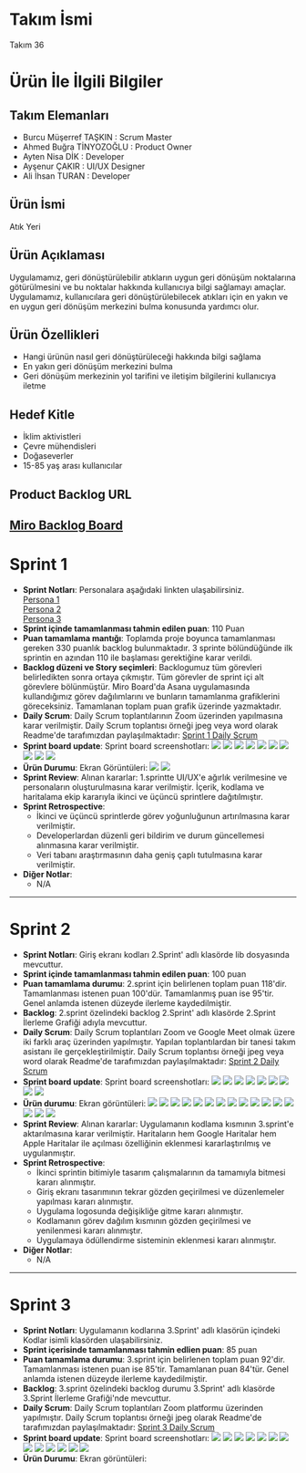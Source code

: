 # **Takım İsmi**
Takım 36
# Ürün İle İlgili Bilgiler
## Takım Elemanları
- Burcu Müşerref TAŞKIN : Scrum Master <br/>
- Ahmed Buğra TİNYOZOĞLU : Product Owner <br/>
- Ayten Nisa DİK : Developer <br/>
- Ayşenur ÇAKIR : UI/UX Designer <br/>
- Ali İhsan TURAN : Developer <br/>
## Ürün İsmi
Atık Yeri
## Ürün Açıklaması
Uygulamamız, geri dönüştürülebilir atıkların uygun geri dönüşüm noktalarına götürülmesini ve bu noktalar hakkında kullanıcıya bilgi sağlamayı amaçlar. Uygulamamız, kullanıcılara geri dönüştürülebilecek atıkları için en yakın ve en uygun geri dönüşüm merkezini bulma konusunda yardımcı olur.
## Ürün Özellikleri
- Hangi ürünün nasıl geri dönüştürüleceği hakkında bilgi sağlama <br/>
- En yakın geri dönüşüm merkezini bulma <br/>
- Geri dönüşüm merkezinin yol tarifini ve iletişim bilgilerini kullanıcıya iletme <br/>
## Hedef Kitle
- İklim aktivistleri <br/>
- Çevre mühendisleri <br/>
- Doğaseverler <br/>
- 15-85 yaş arası kullanıcılar <br/>
## Product Backlog URL
[Miro Backlog Board](https://miro.com/app/board/uXjVK0jLl9U=/?share_link_id=181105848712)
---

# Sprint 1
- **Sprint Notları**: Personalara aşağıdaki linkten ulaşabilirsiniz. <br/>
[Persona 1](https://drive.google.com/file/d/1F65-AWuYrYpgF3NR5grvgI-bTjeKXnUI/view?usp=sharing) <br/>
[Persona 2](https://drive.google.com/file/d/1ZQ6IBMdXYL5wqxnqfLPET8rksboFXwfZ/view?usp=sharing) <br/>
[Persona 3](https://drive.google.com/file/d/10DGot6NCuw1eHf95gR_r-K-n_o9Nw8qU/view?usp=sharing)
- **Sprint içinde tamamlanması tahmin edilen puan**: 110 Puan
- **Puan tamamlama mantığı**: Toplamda proje boyunca tamamlanması gereken 330 puanlık backlog bulunmaktadır. 3 sprinte bölündüğünde ilk sprintin en azından 110 ile başlaması gerektiğine karar verildi.
- **Backlog düzeni ve Story seçimleri**: Backlogumuz tüm görevleri belirledikten sonra ortaya çıkmıştır. Tüm görevler de sprint içi alt görevlere bölünmüştür. Miro Board'da Asana uygulamasında kullandığımız görev dağılımlarını ve bunların tamamlanma grafiklerini göreceksiniz. Tamamlanan toplam puan grafik üzerinde yazmaktadır.
- **Daily Scrum**: Daily Scrum toplantılarının Zoom üzerinden yapılmasına karar verilmiştir. Daily Scrum toplantısı örneği jpeg veya word olarak Readme'de tarafımızdan paylaşılmaktadır:
[Sprint 1 Daily Scrum](https://1drv.ms/w/s!Ajox2sdzvUk9nTBkhB1fS7afINQ3?e=QkahS1)
- **Sprint board update**: Sprint board screenshotları:
![](https://github.com/aliihsantrn/oua-bootcamp-group-36/assets/146127488/9e95dee5-8cf7-4154-83a2-bcf7531f9c86)
![](https://github.com/aliihsantrn/oua-bootcamp-group-36/assets/146127488/eabb97ad-5400-4ad2-8d82-33925b1a0ea4)
![](https://github.com/aliihsantrn/oua-bootcamp-group-36/assets/146127488/b05dcbf6-5560-4431-80a0-0ccbcd8851e3)
![](https://github.com/aliihsantrn/oua-bootcamp-group-36/assets/146127488/7c7ac4e6-e276-4b50-b008-5703ed4525d6)
![](https://github.com/aliihsantrn/oua-bootcamp-group-36/assets/146127488/9cc69d16-4d65-4055-af66-bad7e847d663)
![](https://github.com/aliihsantrn/oua-bootcamp-group-36/assets/146127488/8611bf1e-3a69-40fa-9396-3a544e6c3735)
![](https://github.com/aliihsantrn/oua-bootcamp-group-36/assets/146127488/30172c6e-3cae-4e62-b768-1787b94af458)
![](https://github.com/aliihsantrn/oua-bootcamp-group-36/assets/146127488/da56b957-53c3-43c9-b411-346a3ba0f919)
![](https://github.com/aliihsantrn/oua-bootcamp-group-36/assets/146127488/69d7701f-18b3-471b-9647-d4f1c15c0855)
![](https://github.com/aliihsantrn/oua-bootcamp-group-36/assets/146127488/76163e27-027b-423b-bb73-043a1b0a859c)
- **Ürün Durumu**: Ekran Görüntüleri:
![](https://github.com/aliihsantrn/oua-bootcamp-group-36/assets/146127488/8a63d19f-7bce-4204-82b9-7de9b3281c12)
![](https://github.com/aliihsantrn/oua-bootcamp-group-36/assets/146127488/cbf37642-5e02-4210-aaa6-879f0bc24254)
- **Sprint Review**: Alınan kararlar: 1.sprintte UI/UX'e ağırlık verilmesine ve personaların oluşturulmasına karar verilmiştir. İçerik, kodlama ve haritalama ekip kararıyla ikinci ve üçüncü sprintlere dağıtılmıştır.
- **Sprint Retrospective**:
  - İkinci ve üçüncü sprintlerde görev yoğunluğunun artırılmasına karar verilmiştir.
  - Developerlardan düzenli geri bildirim ve durum güncellemesi alınmasına karar verilmiştir.
  - Veri tabanı araştırmasının daha geniş çaplı tutulmasına karar verilmiştir.
- **Diğer Notlar**:
  - N/A

---
# Sprint 2
- **Sprint Notları**: Giriş ekranı kodları 2.Sprint' adlı klasörde lib dosyasında mevcuttur.
- **Sprint içinde tamamlanması tahmin edilen puan**: 100 puan
- **Puan tamamlama durumu**: 2.sprint için belirlenen toplam puan 118'dir. Tamamlanması istenen puan 100'dür. Tamamlanmış puan ise 95'tir. Genel anlamda istenen düzeyde ilerleme kaydedilmiştir.
- **Backlog**: 2.sprint özelindeki backlog 2.Sprint' adlı klasörde 2.Sprint İlerleme Grafiği adıyla mevcuttur.
- **Daily Scrum**: Daily Scrum toplantıları Zoom ve Google Meet olmak üzere iki farklı araç üzerinden yapılmıştır. Yapılan toplantılardan bir tanesi takım asistanı ile gerçekleştirilmiştir. Daily Scrum toplantısı örneği jpeg veya word olarak Readme'de tarafımızdan paylaşılmaktadır:
[Sprint 2 Daily Scrum](https://1drv.ms/f/c/3d49bd73c7da313a/EmqP55h3A5ZHllc-QBdLeXIBUJc3uisF6Yfp8HK2ssHSmQ?e=c6Wblg)
- **Sprint board update**: Sprint board screenshotları:
![](https://github.com/user-attachments/assets/a936d0ad-39b9-4e48-b0ca-7b377942a011)
![](https://github.com/user-attachments/assets/88c96d5f-8f70-454c-86a7-2636ac5362fc)
![](https://github.com/user-attachments/assets/ad0c0210-a424-4b20-8db7-70700d2fed77)
![](https://github.com/user-attachments/assets/de26ff3f-f5a2-4540-9d6a-8c44fd57bd01)
![](https://github.com/user-attachments/assets/ea13f981-aafc-4739-a63a-65192f90586b)
![](https://github.com/user-attachments/assets/1f21e3d7-ebca-4e8f-b096-e8cc099c5f86)
![](https://github.com/user-attachments/assets/58af1c0a-c1ed-4c75-9e0a-875817f11d0c)
![](https://github.com/user-attachments/assets/5ccf7880-682b-49b9-9262-036f345b788f)
![](https://github.com/user-attachments/assets/8becce49-5395-4a8f-81e1-965ffaa8929e)
- **Ürün durumu**: Ekran görüntüleri:
![](https://github.com/user-attachments/assets/fc1f1544-840c-485b-bdd2-f7249be86554)
![](https://github.com/user-attachments/assets/b4cad950-9480-4c69-b47b-d121ab2aba95)
![](https://github.com/user-attachments/assets/e4cd8fb5-7586-41e6-a3dd-33ced1bf8055)
![](https://github.com/user-attachments/assets/147be42b-f7b1-42e7-af85-7290cde8166f)
![](https://github.com/user-attachments/assets/afbe1667-7934-440b-8e15-82cb40d78f86)
![](https://github.com/user-attachments/assets/64a42f47-0220-410d-9215-d03f36fe3230)
![](https://github.com/user-attachments/assets/96468333-654c-47d0-b4a0-c42988a30363)
![](https://github.com/user-attachments/assets/ddf8c41f-3ddc-4b18-9a09-edc4e2f6ccc0)
![](https://github.com/user-attachments/assets/aefd6ee3-8daa-4156-9a03-6f2250f8ed1b)
![](https://github.com/user-attachments/assets/4f74678d-b884-4787-8dc3-0b9e725cdae0)
![](https://github.com/user-attachments/assets/47fad85e-5f13-474e-9aee-cff151ef118d)
![](https://github.com/user-attachments/assets/49966e55-9e93-48d7-9bd6-187730f9bfa5)
![](https://github.com/user-attachments/assets/8b175c10-0eb7-42c3-946b-c8a4432f48ed)
![](https://github.com/user-attachments/assets/a5613f0e-1700-47c5-9b76-e82cd0821227)
![](https://github.com/user-attachments/assets/e906a98b-9500-4a5b-b96d-c5113a22e269)
![](https://github.com/user-attachments/assets/fdbe8783-6a44-4e8a-8397-7b398e932529)
- **Sprint Review**: Alınan kararlar: Uygulamanın kodlama kısmının 3.sprint'e aktarılmasına karar verilmiştir. Haritaların hem Google Haritalar hem Apple Haritalar ile açılması özelliğinin eklenmesi kararlaştırılmış ve uygulanmıştır. 
- **Sprint Retrospective**:
  - İkinci sprintin bitimiyle tasarım çalışmalarının da tamamıyla bitmesi kararı alınmıştır.
  - Giriş ekranı tasarımının tekrar gözden geçirilmesi ve düzenlemeler yapılması kararı alınmıştır.
  - Uygulama logosunda değişikliğe gitme kararı alınmıştır.
  - Kodlamanın görev dağılım kısmının gözden geçirilmesi ve yenilenmesi kararı alınmıştır.
  - Uygulamaya ödüllendirme sisteminin eklenmesi kararı alınmıştır.
- **Diğer Notlar**:
  - N/A

---
# Sprint 3
- **Sprint Notları**: Uygulamanın kodlarına 3.Sprint' adlı klasörün içindeki Kodlar isimli klasörden ulaşabilirsiniz.
- **Sprint içerisinde tamamlanması tahmin edlien puan**: 85 puan
- **Puan tamamlama durumu**: 3.sprint için belirlenen toplam puan 92'dir. Tamamlanması istenen puan ise 85'tir. Tamamlanan puan 84'tür. Genel anlamda istenen düzeyde ilerleme kaydedilmiştir.
- **Backlog**: 3.sprint özelindeki backlog durumu 3.Sprint' adlı klasörde 3.Sprint İlerleme Grafiği'nde mevcuttur.
- **Daily Scrum**: Daily Scrum toplantıları Zoom platformu üzerinden yapılmıştır. Daily Scrum toplantısı örneği jpeg olarak Readme'de tarafımızdan paylaşılmaktadır:
[Sprint 3 Daily Scrum](https://drive.google.com/drive/folders/1-JNcZvq13WjpLr1aacNJ7IOK0Tc3kG0t?usp=sharing)
- **Sprint board update**: Sprint board screenshotları:
![](https://github.com/user-attachments/assets/66d37ef6-9e26-4f8c-9348-152716adb825)
![](https://github.com/user-attachments/assets/34778568-6bd5-4b59-8d35-38b2e6ac46be)
![](https://github.com/user-attachments/assets/f72ffe49-068c-4251-8102-f77d33cfaca2)
![](https://github.com/user-attachments/assets/cd11c52d-82cc-4f24-b3a6-bf9d6a9a213f)
![](https://github.com/user-attachments/assets/11a94d7e-59ff-45dc-a212-39a03fc8b8f5)
![](https://github.com/user-attachments/assets/1b35d4d2-4b9a-4ad3-bf3d-1e52edc711e1)
![](https://github.com/user-attachments/assets/95e6e5a3-6f67-4d39-be1f-830d2b5dfe33)
![](https://github.com/user-attachments/assets/207754a8-309c-4886-bd0e-ea2659b7bd87)
![](https://github.com/user-attachments/assets/ff6ae800-2591-4b8b-bd7f-6d5d40e613a9)
![](https://github.com/user-attachments/assets/6c49e074-a4e5-4a9b-b9e7-17e95cbccabd)
![](https://github.com/user-attachments/assets/08f416d2-2d87-4ee5-b39e-7c089abe864d)
![](https://github.com/user-attachments/assets/fbfff9ee-5387-4a87-8f7d-72182f94c7b3)
![](https://github.com/user-attachments/assets/d76abd0e-4cc2-42cf-9295-5ff1c2a76e1b)
- **Ürün Durumu**: Ekran görüntüleri:

